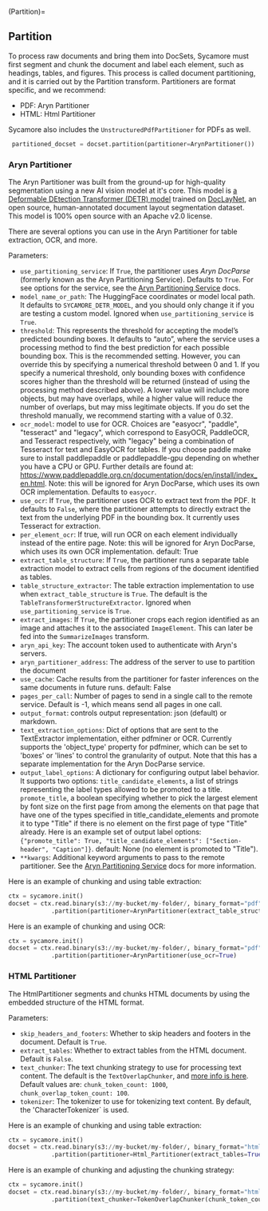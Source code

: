 (Partition)=
## Partition
To process raw documents and bring them into DocSets, Sycamore must first segment and chunk the document and label each element, such as headings, tables, and figures. This process is called document partitioning, and it is carried out by the Partition transform. Partitioners are format specific, and we recommend:

* PDF: Aryn Partitioner
* HTML: Html Partitioner

Sycamore also includes the ``UnstructuredPdfPartitioner`` for PDFs as well.

```python
 partitioned_docset = docset.partition(partitioner=ArynPartitioner())
```

### Aryn Partitioner

The Aryn Partitioner was built from the ground-up for high-quality segmentation using a new AI vision model at it's core. This model is [a Deformable DEtection Transformer (DETR) model](https://huggingface.co/Aryn/deformable-detr) trained on [DocLayNet](https://github.com/DS4SD/DocLayNet), an open source, human-annotated document layout segmentation dataset. This model is 100% open source with an Apache v2.0 license.

There are several options you can use in the Aryn Partitioner for table extraction, OCR, and more.

Parameters:

* ```use_partitioning_service```: If ```True```, the partitioner uses *Aryn DocParse* (formerly known as the Aryn Partitioning Service). Defaults to ```True```. For see options for the service, see the [Aryn Partitioning Service](https://docs.aryn.ai/docparse/processing_options) docs.
* ```model_name_or_path```: The HuggingFace coordinates or model local path. It defaults to ```SYCAMORE_DETR_MODEL```, and you should only change it if you are testing a custom model. Ignored when ```use_partitioning_service``` is ```True```.
* ``threshold``: This represents the threshold for accepting the model’s predicted bounding boxes. It defaults to “auto”, where the service uses a processing method to find the best prediction for each possible bounding box. This is the recommended setting. However, you can override this by specifying a numerical threshold between 0 and 1. If you specify a numerical threshold, only bounding boxes with confidence scores higher than the threshold will be returned (instead of using the processing method described above). A lower value will include more objects, but may have overlaps, while a higher value will reduce the number of overlaps, but may miss legitimate objects. If you do set the threshold manually, we recommend starting with a value of 0.32.
* ``ocr_model``: model to use for OCR. Choices are "easyocr", "paddle", "tesseract" and "legacy", which correspond to EasyOCR, PaddleOCR, and Tesseract respectively, with "legacy" being a combination of Tesseract for text and EasyOCR for tables. If you choose paddle make sure to install paddlepaddle or paddlepaddle-gpu depending on whether you have a CPU or GPU. Further details are found at: https://www.paddlepaddle.org.cn/documentation/docs/en/install/index_en.html. Note: this will be ignored for Aryn DocParse, which uses its own OCR implementation. Defaults to ``easyocr``.
* ```use_ocr```: If ```True```, the partitioner uses OCR to extract text from the PDF. It defaults to ```False```, where the partitioner attempts to directly extract the text from the underlying PDF in the bounding box. It currently uses Tesseract for extraction.
* ```per_element_ocr```: If true, will run OCR on each element individually instead of the entire page. Note: this
    will be ignored for Aryn DocParse, which uses its own OCR implementation. default: True
* `extract_table_structure`: If `True`, the partitioner runs a separate table extraction model to extract cells from regions of the document identified as tables.
* `table_structure_extractor`: The table extraction implementation to use when `extract_table_structure` is `True`. The default is the `TableTransformerStructureExtractor`. Ignored when ```use_partitioning_service``` is ```True```.
* `extract_images`: If `True`, the partitioner crops each region identified as an image and attaches it to the associated `ImageElement`. This can later be fed into the `SummarizeImages` transform.
* `aryn_api_key`: The account token used to authenticate with Aryn's servers.
* `aryn_partitioner_address`: The address of the server to use to partition the document
* `use_cache`: Cache results from the partitioner for faster inferences on the same documents in future runs. default: False
* `pages_per_call`: Number of pages to send in a single call to the remote service. Default is -1, which means send all pages in one call.
* `output_format`: controls output representation: json (default) or markdown.
* `text_extraction_options`: Dict of options that are sent to the TextExtractor implementation, either pdfminer or OCR. Currently supports the 'object_type' property for pdfminer, which can be set to 'boxes' or 'lines' to control the granularity of output. Note that this has a separate implementation for the Aryn DocParse service.
* `output_label_options`: A dictionary for configuring output label behavior. It supports two options: ``title_candidate_elements``, a list of strings representing the label types allowed to be promoted to a title. ``promote_title``, a boolean specifying whether to pick the largest element by font size on the first page from among the elements on that page that have one of the types specified in title_candidate_elements and promote it to type "Title" if there is no element on the first page of type "Title" already. Here is an example set of output label options: ``{"promote_title": True, "title_candidate_elements": ["Section-header", "Caption"]}``. default: None (no element is promoted to "Title").
* `**kwargs`: Additional keyword arguments to pass to the remote partitioner. See the [Aryn Partitioning Service](https://docs.aryn.ai/docparse/processing_options) docs for more information.


Here is an example of chunking and using table extraction:

```Python
ctx = sycamore.init()
docset = ctx.read.binary(s3://my-bucket/my-folder/, binary_format="pdf")
            .partition(partitioner=ArynPartitioner(extract_table_structure=True))
```

Here is an example of chunking and using OCR:

```Python
ctx = sycamore.init()
docset = ctx.read.binary(s3://my-bucket/my-folder/, binary_format="pdf")
            .partition(partitioner=ArynPartitioner(use_ocr=True)
```

### HTML Partitioner

The HtmlPartitioner segments and chunks HTML documents by using the embedded structure of the HTML format.

Parameters:

* `skip_headers_and_footers`: Whether to skip headers and footers in the document. Default is `True`.
* `extract_tables`: Whether to extract tables from the HTML document. Default is `False`.
* `text_chunker`: The text chunking strategy to use for processing text content. The default is the `TextOverlapChunker`, and [more info is here](https://sycamore.readthedocs.io/en/model_docs/APIs/data_preparation/functions.html#sycamore.functions.TextOverlapChunker). Default values are: `chunk_token_count: 1000`, `chunk_overlap_token_count: 100`.
* `tokenizer`: The tokenizer to use for tokenizing text content. By default, the 'CharacterTokenizer` is used.

Here is an example of chunking and using table extraction:

```Python
ctx = sycamore.init()
docset = ctx.read.binary(s3://my-bucket/my-folder/, binary_format="html")
            .partition(partitioner=Html_Partitioner(extract_tables=True)
```

Here is an example of chunking and adjusting the chunking strategy:

```Python
ctx = sycamore.init()
docset = ctx.read.binary(s3://my-bucket/my-folder/, binary_format="html")
            .partition(text_chunker=TokenOverlapChunker(chunk_token_count=800, chunk_overlap_token_count=150))
```
